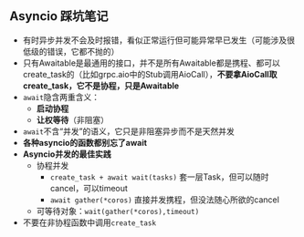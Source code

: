 ## Asyncio 踩坑笔记
- 有时异步并发不会及时报错，看似正常运行但可能异常早已发生（可能涉及很低级的错误，它都不抛的）
- 只有Awaitable是最通用的接口，并不是所有Awaitable都是携程、都可以create_task的（比如grpc.aio中的Stub调用AioCall），**不要拿AioCall取create_task，它不是协程，只是Awaitable**
- `await`隐含两重含义：
  - **启动协程**
  - **让权等待**（非阻塞）
- `await`不含“并发”的语义，它只是非阻塞异步而不是天然并发
- **各种asyncio的函数都别忘了await**
- **Asyncio并发的最佳实践**
  - 协程并发
    - `create_task + await wait(tasks)` 套一层Task，但可以随时cancel，可以timeout
    - `await gather(*coros)` 直接并发携程，但没法随心所欲的cancel
  - 可等待对象：`wait(gather(*coros),timeout)`
- 不要在非协程函数中调用`create_task`
